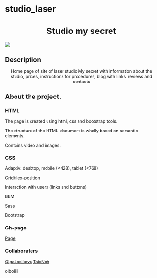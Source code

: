 # studio_laser

<h1 align="center">Studio my secret</h1>
  
<img src="https://github.com/eeromanova/studio_laser/raw/main/assets/images/studio.png">

## Description

<p align="center">Home page of site of laser studio My secret with information about the studio, prices, instructions for procedures, blog with links, reviews and contacts</p>


## About the project.

### HTML

<p>The page is created using html, css and bootstrap tools.</p>
<p>The structure of the HTML-document is wholly based on semantic elements.</p>
<p>Contains video and images.</p>

### CSS

<p>Adaptiv: desktop, mobile (<428), tablet (<768)</p>
<p>Grid/flex-position</p>
<p>Interaction with users (links and buttons)</p>
<p>BEM</p>
<p>Sass</p>
<p>Bootstrap</p>

### Gh-page

<a href="https://eeromanova.github.io/studio_laser/">Page</a>

### Collaboraters

<a href="https://github.com/OlgaLosikova">OlgaLosikova</a>
<a href="https://github.com/TaisNch">TaisNch</a>
<p>oiboiiii</p>
